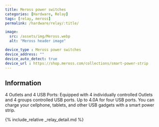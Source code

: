```yaml
---
title: Meross power switches
categories: [Hardware, Relay]
tags: [relay, meross]
permalink: /hardware/relay/:title/

image:
  src: /assets/img/Meross.webp
  alt: "Meross header image"

device_type : Meross power switches
device_address: ""
device_auto_detect: true
device_url : https://shop.meross.com/collections/smart-power-strip
---
```


## Information
4 Outlets and 4 USB Ports: Equipped with 4 individually controlled Outlets and 4 groups controlled USB ports. Up to 4.0A for four USB ports. You can charge your cellphone, tablets, and other USB gadgets with a smart power strip.

{% include_relative _relay_detail.md %}